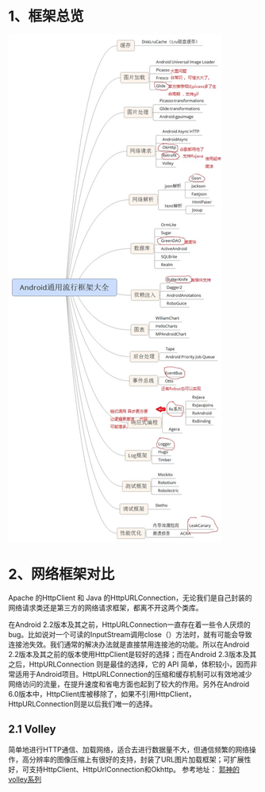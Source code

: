 
# 1、框架总览
![常用第三方框架总览]( https://github.com/h616016784/android_qesAndSumUp/raw/master/pic/thirdSum.jpg )
# 2、网络框架对比
  Apache 的HttpClient 和 Java 的HttpURLConnection，无论我们是自己封装的网络请求类还是第三方的网络请求框架，都离不开这两个类库。
  
  在Android 2.2版本及其之前，HttpURLConnection一直存在着一些令人厌烦的bug。比如说对一个可读的InputStream调用close（）方法时，就有可能会导致连接池失效。我们通常的解决办法就是直接禁用连接池的功能。所以在Android 2.2版本及其之前的版本使用HttpClient是较好的选择；而在Android 2.3版本及其之后，HttpURLConnection 则是最佳的选择，它的 API 简单，体积较小，因而非常适用于Android项目。HttpURLConnection的压缩和缓存机制可以有效地减少网络访问的流量，在提升速度和省电方面也起到了较大的作用。另外在Android 6.0版本中，HttpClient库被移除了，如果不引用HttpClient，HttpURLConnection则是以后我们唯一的选择。
 ## 2.1 Volley
  简单地进行HTTP通信、加载网络，适合去进行数据量不大，但通信频繁的网络操作，高分辨率的图像压缩上有很好的支持，封装了URL图片加载框架；可扩展性好，可支持HttpClient、HttpUrlConnection和Okhttp。
  参考地址： [郭神的volley系列](https://blog.csdn.net/guolin_blog/article/details/17482095)
